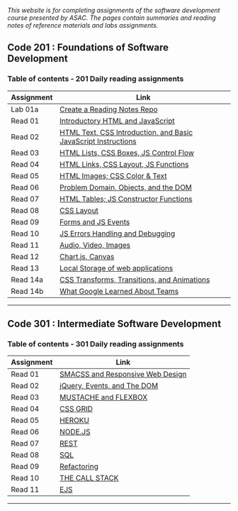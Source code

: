 


*This website is for completing assignments of the software development course presented by ASAC. The pages contain summaries and reading notes of reference materials and labs assignments.*

## Code 201 : Foundations of Software Development

### Table of contents - 201 Daily reading assignments

|           Assignment                  |                                         Link                                                |
|---------------------------------------|---------------------------------------------------------------------------------------------|
|         Lab 01a            | [Create a Reading Notes Repo](https://daliaabdelghani.github.io/reading-notes/)             |
|         Read 01             | [Introductory HTML and JavaScript](https://daliaabdelghani.github.io/reading-notes/class-01)|
|        Read 02             | [HTML Text, CSS Introduction, and Basic JavaScript Instructions](https://daliaabdelghani.github.io/reading-notes/class-02)|                                                 |
|        Read 03             | [HTML Lists, CSS Boxes, JS Control Flow](https://daliaabdelghani.github.io/reading-notes/read-03)                                                 |
|        Read 04  | [HTML Links, CSS Layout, JS Functions](https://daliaabdelghani.github.io/reading-notes/code201-read-04)                                                 |
|        Read 05                   | [HTML Images; CSS Color & Text](https://daliaabdelghani.github.io/reading-notes/code201-read-05)                                                 |
|        Read 06                   |[Problem Domain, Objects, and the DOM](https://daliaabdelghani.github.io/reading-notes/class6-read06)                                                |
|         Read 07                   |  [HTML Tables; JS Constructor Functions](https://daliaabdelghani.github.io/reading-notes/code201d16-read07)                                                 |
|         Read 08                   | [CSS Layout](https://daliaabdelghani.github.io/reading-notes/code201d16-read08)                                                |
|        Read 09                   |  [Forms and JS Events](https://daliaabdelghani.github.io/reading-notes/code201-read09)                                                 |
|        Read 10                  |  [JS Errors Handling and Debugging](https://daliaabdelghani.github.io/reading-notes/code201d16-read10)                                                 |
|        Read 11                  |  [Audio, Video, Images](https://daliaabdelghani.github.io/reading-notes/code201d16-read11)                                                  |
|        Read 12                  |  [Chart.js, Canvas](https://daliaabdelghani.github.io/reading-notes/code201d16-read12)                                                |
|        Read 13                  |  [Local Storage of web applications](https://daliaabdelghani.github.io/reading-notes/code201d16-read13)                                                |
|        Read 14a                  | [CSS Transforms, Transitions, and Animations](https://daliaabdelghani.github.io/reading-notes/code201d16-read14a)                                                  |
|        Read 14b                  |  [What Google Learned About Teams](https://daliaabdelghani.github.io/reading-notes/code201d16-read14b)                                                 |


----------------------------------------------------------------------------------------------------------------------------------------

## Code 301 : Intermediate Software Development

### Table of contents - 301 Daily reading assignments

|           Assignment       |                                         Link                                                      |
|----------------------------|---------------------------------------------------------------------------------------------------|
|        Read 01             | [SMACSS and Responsive Web Design](https://daliaabdelghani.github.io/reading-notes/code301read01) |
|        Read 02             | [jQuery, Events, and The DOM](https://daliaabdelghani.github.io/reading-notes/code301read02)      |
|        Read 03             | [MUSTACHE and FLEXBOX](https://daliaabdelghani.github.io/reading-notes/code301read03)             |
|        Read 04             | [CSS GRID](https://daliaabdelghani.github.io/reading-notes/code301read04)                         |
|        Read 05             | [HEROKU](https://daliaabdelghani.github.io/reading-notes/code301read05)                           |
|        Read 06             |  [NODE.JS](https://daliaabdelghani.github.io/reading-notes/code301read06)                         |
|        Read 07             | [REST](https://daliaabdelghani.github.io/reading-notes/code301read7)                              |
|        Read 08             | [SQL](https://daliaabdelghani.github.io/reading-notes/code301read08)                              |
|        Read 09             | [Refactoring](https://daliaabdelghani.github.io/reading-notes/code301read09)                      | 
|        Read 10             | [THE CALL STACK](https://daliaabdelghani.github.io/reading-notes/code301read10)                                                                                             | 
|       Read 11             |    [EJS](https://daliaabdelghani.github.io/reading-notes/code301read11)                                                                                               |

-----------------------------------------------------------------------------------------------------------------------------------------


